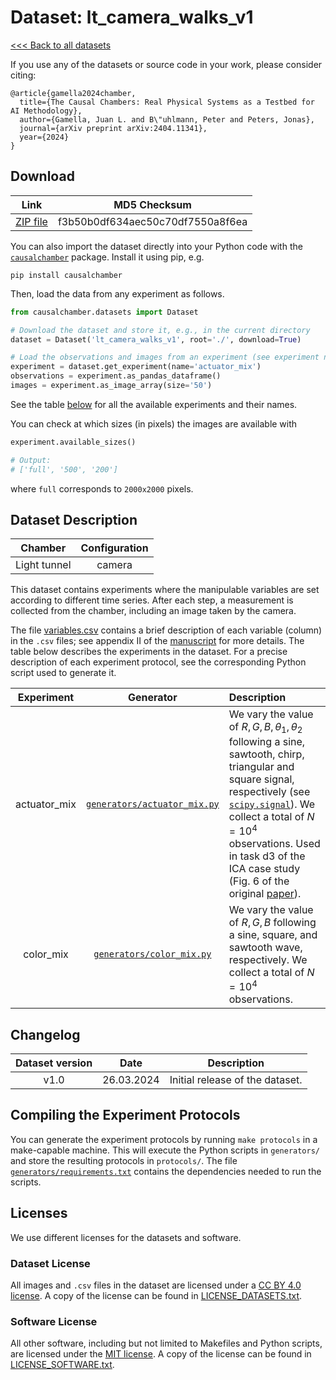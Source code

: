 # Dataset: lt\_camera\_walks\_v1

[<<< Back to all datasets](http://causalchamber.org)

If you use any of the datasets or source code in your work, please consider citing:

```
@article{gamella2024chamber,
  title={The Causal Chambers: Real Physical Systems as a Testbed for AI Methodology},
  author={Gamella, Juan L. and B\"uhlmann, Peter and Peters, Jonas},
  journal={arXiv preprint arXiv:2404.11341},
  year={2024}
}
```

## Download

| Link     | MD5 Checksum                     |
|:--------:|:--------------------------------:|
| [ZIP file](https://causalchamber.s3.eu-central-1.amazonaws.com/downloadables/lt_camera_walks_v1.zip) | f3b50b0df634aec50c70df7550a8f6ea |

You can also import the dataset directly into your Python code with the [`causalchamber`](https://pypi.org/project/causalchamber/) package. Install it using pip, e.g.

```
pip install causalchamber
```

Then, load the data from any experiment as follows.

```python
from causalchamber.datasets import Dataset

# Download the dataset and store it, e.g., in the current directory
dataset = Dataset('lt_camera_walks_v1', root='./', download=True)

# Load the observations and images from an experiment (see experiment names below)
experiment = dataset.get_experiment(name='actuator_mix')
observations = experiment.as_pandas_dataframe()
images = experiment.as_image_array(size='50')
```

See the table [below](#dataset-description) for all the available experiments and their names.

You can check at which sizes (in pixels) the images are available with

```python
experiment.available_sizes()

# Output:
# ['full', '500', '200']
```
where `full` corresponds to `2000x2000` pixels.

## Dataset Description

| Chamber      | Configuration |
|:------------:|:-------------:|
| Light tunnel | camera        |

This dataset contains experiments where the manipulable variables are set according to different time series. After each step, a measurement is collected from the chamber, including an image taken by the camera.

The file [variables.csv](variables.csv) contains a brief description of each variable (column) in the `.csv` files; see appendix II of the [manuscript](https://arxiv.org/pdf/2404.11341.pdf) for more details. The table below describes the experiments in the dataset. For a precise description of each experiment protocol, see the corresponding Python script used to generate it.

| Experiment | Generator | Description |
|:----------------------:|:---------:|:------------|
|   actuator\_mix  |    [`generators/actuator_mix.py`](generators/actuator_mix.py) | We vary the value of $R,G,B, \theta_1, \theta_2$ following a sine, sawtooth, chirp, triangular and square signal, respectively (see [`scipy.signal`](https://docs.scipy.org/doc/scipy/reference/signal.html#waveforms)). We collect a total of $N=10^4%$ observations. Used in task d3 of the ICA case study (Fig. 6 of the original [paper](https://arxiv.org/pdf/2404.11341.pdf)). |
|   color\_mix  |    [`generators/color_mix.py`](generators/color_mix.py) | We vary the value of $R,G,B$ following a sine, square, and sawtooth wave, respectively. We collect a total of $N=10^4%$ observations. |

## Changelog

| Dataset version | Date       | Description                     |
|:---------------:|:----------:|:-------------------------------:|
| v1.0            | 26.03.2024 | Initial release of the dataset. |

## Compiling the Experiment Protocols

You can generate the experiment protocols by running `make protocols` in a make-capable machine. This will execute the Python scripts in `generators/` and store the resulting protocols in `protocols/`. The file [`generators/requirements.txt`](generators/requirements.txt) contains the dependencies needed to run the scripts.


## Licenses

We use different licenses for the datasets and software.

### Dataset License

All images and `.csv` files in the dataset are licensed under a [CC BY 4.0 license](https://creativecommons.org/licenses/by/4.0/). A copy of the license can be found in [LICENSE_DATASETS.txt](LICENSE_DATASETS.txt).

### Software License

All other software, including but not limited to Makefiles and Python scripts, are licensed under the [MIT license](https://opensource.org/license/mit/). A copy of the license can be found in [LICENSE_SOFTWARE.txt](LICENSE_SOFTWARE.txt).

